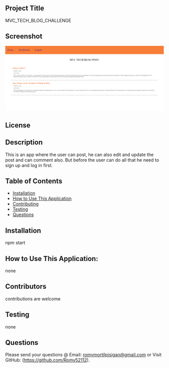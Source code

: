 
  ## Project Title 
  MVC_TECH_BLOG_CHALLENGE
  ## Screenshot
  ![alt text](image.png)
  ## License
   
  ## Description
  This is an app where the user can post, he can also edit and update the post and can comment also. But before the user can do all that he need to sign up and log in first.
  ## Table of Contents
  * [Installation](#installation)
  * [How to Use This Application](#usage)
  * [Contributing](#contributors)
  * [Testing](#testing)
  * [Questions](#questions)
  ## Installation
  npm start
  ## How to Use This Application:
  none
  ## Contributors
  contributions are welcome
  ## Testing
  none
  ## Questions
  Please send your questions @ Email: romymortilpisigan@gmail.com or 
  Visit GitHub: (https://github.com/Romy52112).
  